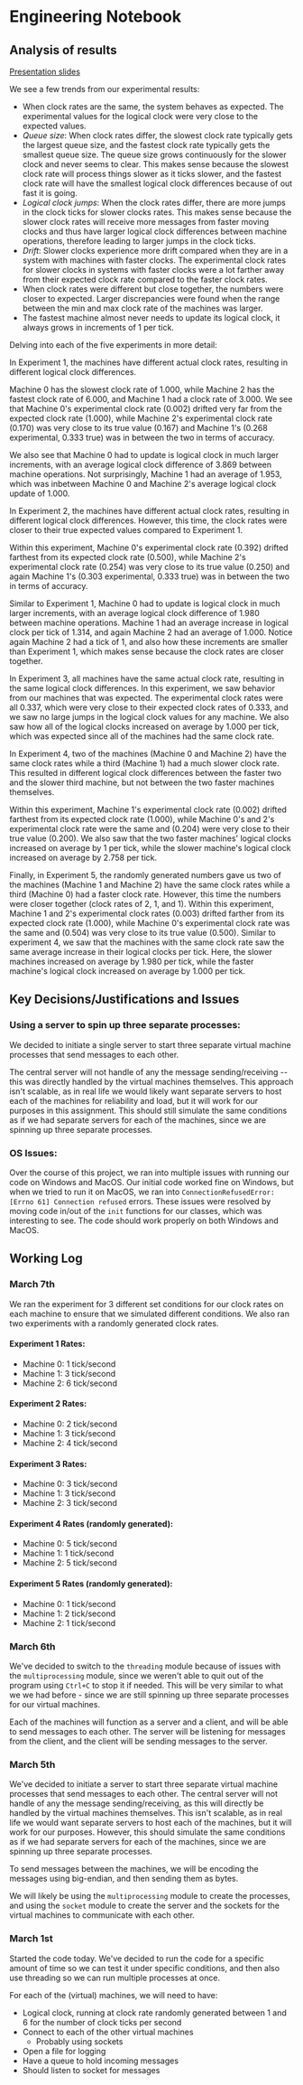 # Engineering Notebook

## Analysis of results

[Presentation slides](https://docs.google.com/presentation/d/1wH0nhtxOqBf24_KemDlondbWPpwuR5HtyjgaH2j-0X0/edit?usp=sharing)

We see a few trends from our experimental results:

- When clock rates are the same, the system behaves as expected. The experimental values for the logical clock were very close to the expected values.
- *Queue size*: When clock rates differ, the slowest clock rate typically gets the largest queue size, and the fastest clock rate typically gets the smallest queue size. The queue size grows continuously for the slower clock and never seems to clear. This makes sense because the slowest clock rate will process things slower as it ticks slower, and the fastest clock rate will have the smallest logical clock differences because of out fast it is going. 
- *Logical clock jumps*: When the clock rates differ, there are more jumps in the clock ticks for slower clocks rates. This makes sense because the slower clock rates will receive more messages from faster moving clocks and thus have larger logical clock differences between machine operations, therefore leading to larger jumps in the clock ticks.
- *Drift*: Slower clocks experience more drift compared when they are in a system with machines with faster clocks. The experimental clock rates for slower clocks in systems with faster clocks were a lot farther away from their expected clock rate compared to the faster clock rates.
- When clock rates were different but close together, the numbers were closer to expected. Larger discrepancies were found when the range between the min and max clock rate of the machines was larger.
- The fastest machine almost never needs to update its logical clock, it always grows in increments of 1 per tick. 

Delving into each of the five experiments in more detail:

In Experiment 1, the machines have different actual clock rates, resulting in different logical clock differences.

Machine 0 has the slowest clock rate of 1.000, while Machine 2 has the fastest clock rate of 6.000, and Machine 1 had a clock rate of 3.000. We see that Machine 0's experimental clock rate (0.002) drifted very far from the expected clock rate (1.000), while Machine 2's experimental clock rate (0.170) was very close to its true value (0.167) and Machine 1's (0.268 experimental, 0.333 true) was in between the two in terms of accuracy. 

We also see that Machine 0 had to update is logical clock in much larger increments, with an average logical clock difference of 3.869 between machine operations. Not surprisingly, Machine 1 had an average of 1.953, which was inbetween Machine 0 and Machine 2's average logical clock update of 1.000.


In Experiment 2, the machines have different actual clock rates, resulting in different logical clock differences. However, this time, the clock rates were closer to their true expected values compared to Experiment 1.

Within this experiment, Machine 0's experimental clock rate (0.392) drifted farthest from its expected clock rate (0.500), while Machine 2's experimental clock rate (0.254) was very close to its true value (0.250) and again Machine 1's (0.303 experimental, 0.333 true) was in between the two in terms of accuracy. 

Similar to Experiment 1, Machine 0 had to update is logical clock in much larger increments, with an average logical clock difference of 1.980 between machine operations. Machine 1 had an average increase in logical clock per tick of 1.314, and again Machine 2 had an average of 1.000. Notice again Machine 2 had a tick of 1, and also how these increments are smaller than Experiment 1, which makes sense because the clock rates are closer together.

In Experiment 3, all machines have the same actual clock rate, resulting in the same logical clock differences. In this experiment, we saw behavior from our machines that was expected. The experimental clock rates were all 0.337, which were very close to their expected clock rates of 0.333, and we saw no large jumps in the logical clock values for any machine. We also saw how all of the logical clocks increased on average by 1.000 per tick, which was expected since all of the machines had the same clock rate.

In Experiment 4, two of the machines (Machine 0 and Machine 2) have the same clock rates while a third (Machine 1) had a much slower clock rate. This resulted in different logical clock differences between the faster two and the slower third machine, but not between the two faster machines themselves.

Within this experiment, Machine 1's experimental clock rate (0.002) drifted farthest from its expected clock rate (1.000), while Machine 0's and 2's experimental clock rate were the same and (0.204) were very close to their true value (0.200). We also saw that the two faster machines' logical clocks increased on average by 1 per tick, while the slower machine's logical clock increased on average by 2.758 per tick. 

Finally, in Experiment 5, the randomly generated numbers gave us two of the machines (Machine 1 and Machine 2) have the same clock rates while a third (Machine 0) had a faster clock rate. However, this time the numbers were closer together (clock rates of 2, 1, and 1). Within this experiment, Machine 1 and 2's experimental clock rates (0.003) drifted farther from its expected clock rate (1.000), while Machine 0's experimental clock rate was the same and (0.504) was very close to its true value (0.500). Similar to experiment 4, we saw that the machines with the same clock rate saw the same average increase in their logical clocks per tick. Here, the slower machines increased on average by 1.980 per tick, while the faster machine's logical clock increased on average by 1.000 per tick. 


## Key Decisions/Justifications and Issues

### Using a server to spin up three separate processes:

We decided to initiate a single server to start three separate virtual machine processes that send messages to each other. 

The central server will not handle of any the message sending/receiving -- this was directly handled by the virtual machines themselves. This approach isn't scalable, as in real life we would likely want separate servers to host each of the machines for reliability and load, but it will work for our purposes in this assignment. This should still simulate the same conditions as if we had separate servers for each of the machines, since we are spinning up three separate processes.

### OS Issues:

Over the course of this project, we ran into multiple issues with running our code on Windows and MacOS. Our initial code worked fine on Windows, but when we tried to run it on MacOS, we ran into `ConnectionRefusedError: [Errno 61] Connection refused` errors. These issues were resolved by moving code in/out of the `init` functions for our classes, which was interesting to see. The code should work properly on both Windows and MacOS.

## Working Log

### March 7th

We ran the experiment for 3 different set conditions for our clock rates on each machine to ensure that we simulated different conditions. We also ran two experiments with a randomly generated clock rates.

#### Experiment 1 Rates:

* Machine 0: 1 tick/second
* Machine 1: 3 tick/second
* Machine 2: 6 tick/second

#### Experiment 2 Rates:

* Machine 0: 2 tick/second
* Machine 1: 3 tick/second
* Machine 2: 4 tick/second

#### Experiment 3 Rates:

* Machine 0: 3 tick/second
* Machine 1: 3 tick/second
* Machine 2: 3 tick/second

#### Experiment 4 Rates (randomly generated):

* Machine 0: 5 tick/second
* Machine 1: 1 tick/second
* Machine 2: 5 tick/second

#### Experiment 5 Rates (randomly generated):

* Machine 0: 1 tick/second
* Machine 1: 2 tick/second
* Machine 2: 1 tick/second

### March 6th

We've decided to switch to the `threading` module because of issues with the `multiprocessing` module, since we weren't able to quit out of the program using `Ctrl+C` to stop it if needed. This will be very similar to what we we had before - since we are still spinning up three separate processes for our virtual machines. 

Each of the machines will function as a server and a client, and will be able to send messages to each other. The server will be listening for messages from the client, and the client will be sending messages to the server.

### March 5th

We've decided to initiate a server to start three separate virtual machine processes that send messages to each other. The central server will not handle of any the message sending/receiving, as this will directly be handled by the virtual machines themselves. This isn't scalable, as in real life we would want separate servers to host each of the machines, but it will work for our purposes. However, this should simulate the same conditions as if we had separate servers for each of the machines, since we are spinning up three separate processes.

To send messages between the machines, we will be encoding the messages using big-endian, and then sending them as bytes.

We will likely be using the `multiprocessing` module to create the processes, and using the `socket` module to create the server and the sockets for the virtual machines to communicate with each other.

### March 1st

Started the code today. We've decided to run the code for a specific amount of time so we can test it under specific conditions, and then also use threading so we can run multiple processes at once. 

For each of the (virtual) machines, we will need to have:
* Logical clock, running at clock rate randomly generated between 1 and 6 for the number of clock ticks per second
* Connect to each of the other virtual machines
    * Probably using sockets
* Open a file for logging
* Have a queue to hold incoming messages
* Should listen to socket for messages
